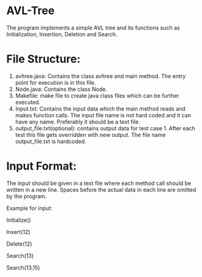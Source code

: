 # AVL-Tree
The program implements a simple AVL tree and its functions such as Initialization, Insertion, Deletion and Search.

# File Structure:
1) avltree.java: Contains the class avltree and main method. The entry point for execution is in this file.
2) Node.java: Contains the class Node.
3) Makefile: make file to create java class files which can be further executed.
4) Input.txt: Contains the input data which the main method reads and makes function calls. The input file name is not hard coded and it can have any name. Preferably it
should be a text file.
5) output_file.txt(optional): contains output data for test case 1. After each test this file gets overridden with new output. The file name output_file.txt is hardcoded.

# Input Format: 
The input should be given in a text file where each method call should be written in a new line. Spaces before the actual data in each line are omitted by the program.

Example for input:

Initialize()

Insert(12)

Delete(12)

Search(13)

Search(13,15)

